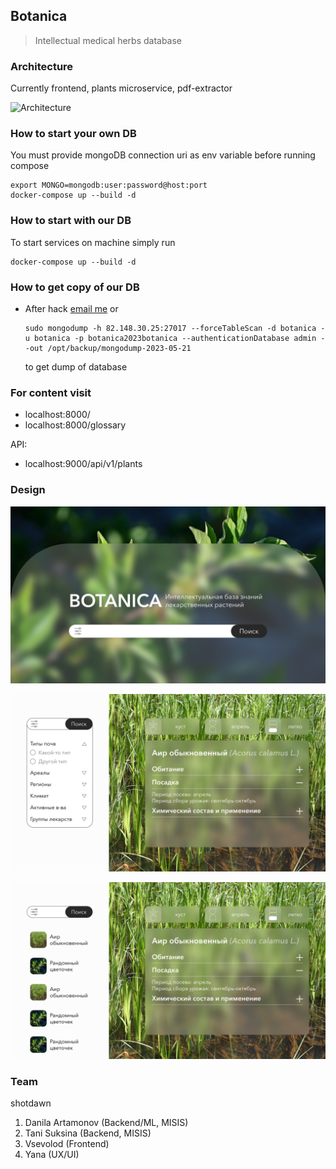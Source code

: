 ## Botanica

> Intellectual medical herbs database

### Architecture

Currently frontend, plants microservice, pdf-extractor

![Architecture](https://github.com/shotdawn-hacks/botanica/assets/43452700/77029f6e-aa39-4477-b7d9-2b2fe23e2a91)

### How to start your own DB

You must provide mongoDB connection uri as env variable before running compose

```shell
export MONGO=mongodb:user:password@host:port
docker-compose up --build -d
```

### How to start with our DB

To start services on machine simply run

```shell
docker-compose up --build -d
```

### How to get copy of our DB

- After hack [email me](mailto:artamonov.dnl@gmail.com?subject=Botanica "Contact email") or

  ```shell
  sudo mongodump -h 82.148.30.25:27017 --forceTableScan -d botanica -u botanica -p botanica2023botanica --authenticationDatabase admin --out /opt/backup/mongodump-2023-05-21
  ```

  to get dump of database

### For content visit

- localhost:8000/
- localhost:8000/glossary

API:

- localhost:9000/api/v1/plants

### Design

![Home](images/mockup/search.png "Home")

![Search filters](images/mockup/glossary1.png "Search filters")

![Search results](images/mockup/glossary2.png "Search results")

### Team

shotdawn

1. Danila Artamonov (Backend/ML, MISIS)
2. Tani Suksina (Backend, MISIS)
3. Vsevolod (Frontend)
4. Yana (UX/UI)
